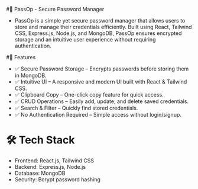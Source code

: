 #🔐 PassOp - Secure Password Manager
- PassOp is a simple yet secure password manager that allows users to store and manage their credentials efficiently. Built using React, Tailwind CSS, Express.js, Node.js, and MongoDB, PassOp ensures encrypted storage and an intuitive user experience without requiring authentication.
  
#🚀 Features
- ✅ Secure Password Storage – Encrypts passwords before storing them in MongoDB.
- ✅ Intuitive UI – A responsive and modern UI built with React & Tailwind CSS.
- ✅ Clipboard Copy – One-click copy feature for quick access.
- ✅ CRUD Operations – Easily add, update, and delete saved credentials.
- ✅ Search & Filter – Quickly find stored credentials.
- ✅ No Authentication Required – Simple access without login/signup.

# 🛠️ Tech Stack
- Frontend: React.js, Tailwind CSS
- Backend: Express.js, Node.js
- Database: MongoDB
- Security: Bcrypt password hashing

